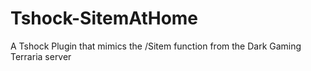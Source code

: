 # Tshock-SitemAtHome
A Tshock Plugin that mimics the /Sitem function from the Dark Gaming Terraria server
